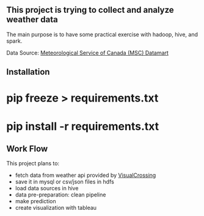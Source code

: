 ## This project is trying to collect and analyze weather data

The main purpose is to have some practical exercise with hadoop, hive, and spark.

Data Source: [Meteorological Service of Canada (MSC) Datamart](https://eccc-msc.github.io/open-data/msc-datamart/readme_en/)

## Installation

# pip freeze > requirements.txt
# pip install -r requirements.txt

## Work Flow

This project plans to:

- fetch data from weather api provided by [VisualCrossing](https://www.visualcrossing.com)
- save it in mysql or csv/json files in hdfs
- load data sources in hive
- data pre-preparation: clean pipeline
- make prediction
- create visualization with tableau